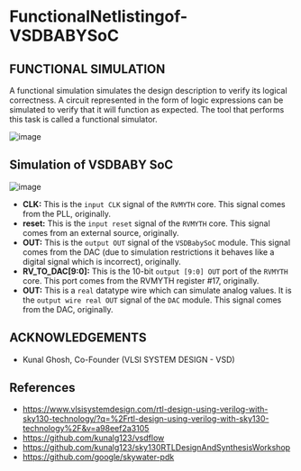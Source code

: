 # FunctionalNetlistingof-VSDBABYSoC


## FUNCTIONAL SIMULATION

A functional simulation simulates the design description to verify its logical correctness. A circuit represented in the form of logic expressions can be simulated to verify that it will function as expected. The tool that performs this task is called a functional simulator.

![image](https://user-images.githubusercontent.com/55539862/178995072-9dab76bc-da90-49f3-bfed-7e5ff88f76eb.png)


## Simulation of VSDBABY SoC

![image](https://user-images.githubusercontent.com/55539862/183136639-11da7fc6-97f4-4d80-b1d3-1ed202a68ae8.png)

  * **CLK:** This is the `input CLK` signal of the `RVMYTH` core. This signal comes from the PLL, originally.
  * **reset:** This is the `input reset` signal of the `RVMYTH` core. This signal comes from an external source, originally.
  * **OUT:** This is the `output OUT` signal of the `VSDBabySoC` module. This signal comes from the DAC (due to simulation restrictions it behaves like a digital signal which is incorrect), originally.
  * **RV_TO_DAC[9:0]:** This is the 10-bit `output [9:0] OUT` port of the `RVMYTH` core. This port comes from the RVMYTH register #17, originally.
  * **OUT:** This is a `real` datatype wire which can simulate analog values. It is the `output wire real OUT` signal of the `DAC` module. This signal comes from the DAC, originally.


## ACKNOWLEDGEMENTS

  * Kunal Ghosh, Co-Founder (VLSI SYSTEM DESIGN - VSD)
  
## References
   * https://www.vlsisystemdesign.com/rtl-design-using-verilog-with-sky130-technology/?q=%2Frtl-design-using-verilog-with-sky130-technology%2F&v=a98eef2a3105
   * https://github.com/kunalg123/vsdflow
   * https://github.com/kunalg123/sky130RTLDesignAndSynthesisWorkshop
   * https://github.com/google/skywater-pdk


